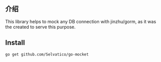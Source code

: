 ## 介绍

This library helps to mock any DB connection with jinzhu/gorm, as it was the created to serve this purpose.



## Install

```bash
go get github.com/Selvatico/go-mocket
```

